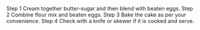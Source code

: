 Step 1 Cream together butter-sugar and then blend with beaten eggs.
Step 2 Combine flour mix and beaten eggs.
Step 3 Bake the cake as per your convenience.
Step 4 Check with a knife or skewer if it is cooked and serve.